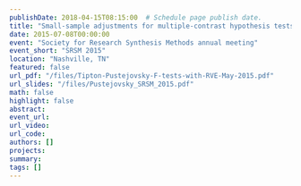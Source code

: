 ```yaml
---
publishDate: 2018-04-15T08:15:00  # Schedule page publish date.
title: "Small-sample adjustments for multiple-contrast hypothesis tests of meta-regressions using robust variance estimation"
date: 2015-07-08T00:00:00
event: "Society for Research Synthesis Methods annual meeting"
event_short: "SRSM 2015"
location: "Nashville, TN"
featured: false
url_pdf: "/files/Tipton-Pustejovsky-F-tests-with-RVE-May-2015.pdf"
url_slides: "/files/Pustejovsky_SRSM_2015.pdf"
math: false
highlight: false
abstract: 
event_url: 
url_video: 
url_code: 
authors: []
projects: 
summary: 
tags: []
---
```

